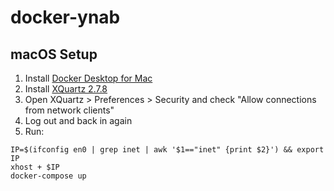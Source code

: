 # docker-ynab

## macOS Setup

1. Install [Docker Desktop for Mac](https://download.docker.com/mac/stable/Docker.dmg)
1. Install [XQuartz 2.7.8](https://www.xquartz.org/releases/XQuartz-2.7.8.html)
1. Open XQuartz > Preferences > Security and check "Allow connections from network clients" 
1. Log out and back in again
1. Run:
```
IP=$(ifconfig en0 | grep inet | awk '$1=="inet" {print $2}') && export IP
xhost + $IP
docker-compose up
